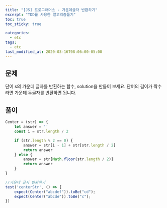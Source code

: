 ```yaml
---
title: "[JS] 프로그래머스 - 가운데글자 반환하기"
excerpt: "TDD를 사용한 알고리즘풀기"
toc: true
toc_sticky: true

categories:
  - etc
tags:
  - etc
last_modified_at: 2020-03-16T08:06:00-05:00
---
```


## 문제 

단어 s의 가운데 글자를 반환하는 함수, solution을 만들어 보세요. 단어의 길이가 짝수라면 가운데 두글자를 반환하면 됩니다.

## 풀이

```js
Center = (str) => {
    let answer = ''
    const i = str.length / 2

    if (str.length % 2 == 0) {
        answer = str[i - 1] + str[str.length / 2]
        return answer
    } else {
        answer = str[Math.floor(str.length / 2)]
        return answer
    }
}

//가운데 글자 반환하기
test('centerStr', () => {
    expect(Center("abcdef")).toBe("cd");
    expect(Center("abcde")).toBe("c");
})

```